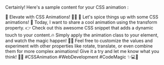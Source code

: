 Certainly! Here's a sample content for your CSS animation :

🚀 Elevate with CSS Animations! 🎨✨
🚀 Let's spice things up with some CSS animations! 🌟 Today, I want to share a cool animation using the transform property.
👉 Check out this awesome CSS snippet that adds a dynamic touch to your content.🔥 Simply apply the animation class to your element, and watch the magic happen! 🤩✨
Feel free to customize the values and experiment with other properties like rotate, translate, or even combine them for more complex animations!
Give it a try and let me know what you think! 🚀💬
#CSSAnimation #WebDevelopment #CodeMagic ✨💻🔮

